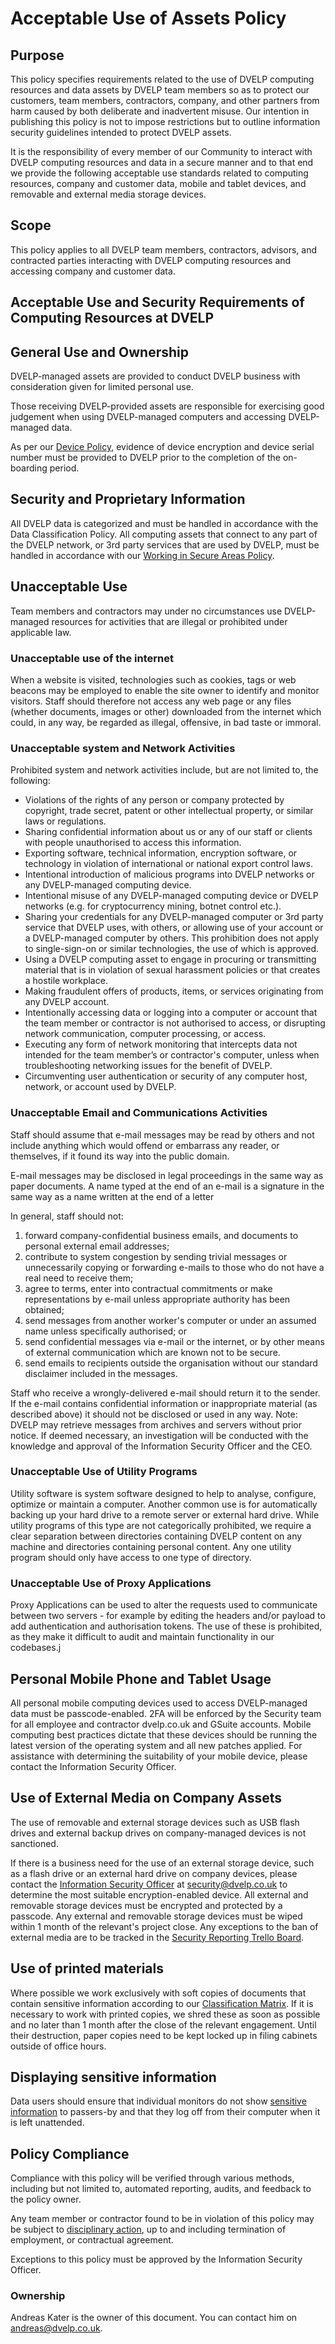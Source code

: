 # Acceptable Use of Assets Policy

## Purpose

This policy specifies requirements related to the use of DVELP computing
resources and data assets by DVELP team members so as to protect our customers,
team members, contractors, company, and other partners from harm caused by both
deliberate and inadvertent misuse. Our intention in publishing this policy is
not to impose restrictions but to outline information security guidelines
intended to protect DVELP assets.

It is the responsibility of every member of our Community to interact with DVELP
computing resources and data in a secure manner and to that end we provide the
following acceptable use standards related to computing resources, company and
customer data, mobile and tablet devices, and removable and external media
storage devices.

## Scope

This policy applies to all DVELP team members, contractors, advisors, and
contracted parties interacting with DVELP computing resources and accessing
company and customer data.

## Acceptable Use and Security Requirements of Computing Resources at DVELP

## General Use and Ownership

DVELP-managed assets are provided to conduct DVELP business with consideration
given for limited personal use.

Those receiving DVELP-provided assets are responsible for exercising good
judgement when using DVELP-managed computers and accessing DVELP-managed data.

As per our [Device Policy](asset-management.md), evidence of device encryption
and device serial number must be provided to DVELP prior to the completion of
the on-boarding period.

## Security and Proprietary Information

All DVELP data is categorized and must be handled in accordance with the Data
Classification Policy. All computing assets that connect to any part of the
DVELP network, or 3rd party services that are used by DVELP, must be handled in
accordance with our [Working in Secure Areas
Policy](physical-and-environmental-security.md#working-in-secure-areas).

## Unacceptable Use

Team members and contractors may under no circumstances use DVELP-managed
resources for activities that are illegal or prohibited under applicable law.

### Unacceptable use of the internet

When a website is visited, technologies such as cookies, tags or web beacons may be employed to enable the site owner to identify and monitor visitors. Staff should therefore not access any web page or any files (whether documents, images or other) downloaded from the internet which could, in any way, be regarded as illegal, offensive, in bad taste or immoral.

### Unacceptable system and Network Activities

Prohibited system and network activities include, but are not limited to, the
following:

- Violations of the rights of any person or company protected by copyright,
  trade secret, patent or other intellectual property, or similar laws or
  regulations.
- Sharing confidential information about us or any of our staff or clients with
  people unauthorised to access this information.
- Exporting software, technical information, encryption software, or technology
  in violation of international or national export control laws.
- Intentional introduction of malicious programs into DVELP networks or any
  DVELP-managed computing device.
- Intentional misuse of any DVELP-managed computing device or DVELP networks
  (e.g. for cryptocurrency mining, botnet control etc.).
- Sharing your credentials for any DVELP-managed computer or 3rd party service
  that DVELP uses, with others, or allowing use of your account or a
  DVELP-managed computer by others. This prohibition does not apply to
  single-sign-on or similar technologies, the use of which is approved.
- Using a DVELP computing asset to engage in procuring or transmitting material
  that is in violation of sexual harassment policies or that creates a hostile
  workplace.
- Making fraudulent offers of products, items, or services originating from any
  DVELP account.
- Intentionally accessing data or logging into a computer or account that the
  team member or contractor is not authorised to access, or disrupting network
  communication, computer processing, or access.
- Executing any form of network monitoring that intercepts data not intended for
  the team member’s or contractor's computer, unless when troubleshooting
  networking issues for the benefit of DVELP.
- Circumventing user authentication or security of any computer host, network,
  or account used by DVELP.

### Unacceptable Email and Communications Activities

Staff should assume that e-mail messages may be read by others and not include anything which would offend or embarrass any reader, or themselves, if it found its way into the public domain.

E-mail messages may be disclosed in legal proceedings in the same way as paper documents. A name typed at the end of an e-mail is a signature in the same way as a name written at the end of a letter

In general, staff should not:

1. forward company-confidential business emails, and documents to personal external email addresses;
2. contribute to system congestion by sending trivial messages or unnecessarily copying or forwarding e-mails to those who do not have a real need to receive them;
3. agree to terms, enter into contractual commitments or make representations by e-mail unless appropriate authority has been obtained;
4. send messages from another worker&#39;s computer or under an assumed name unless specifically authorised; or
5. send confidential messages via e-mail or the internet, or by other means of external communication which are known not to be secure.
6. send emails to recipients outside the organisation without our standard disclaimer included in the messages.

Staff who receive a wrongly-delivered e-mail should return it to the sender. If the e-mail contains confidential information or inappropriate material (as described above) it should not be disclosed or used in any way.
Note: DVELP may retrieve messages from archives and servers without prior
notice. If deemed necessary, an investigation will be conducted with the
knowledge and approval of the Information Security Officer and the CEO.

### Unacceptable Use of Utility Programs

Utility software is system software designed to help to analyse, configure,
optimize or maintain a computer. Another common use is for automatically backing
up your hard drive to a remote server or external hard drive. While utility
programs of this type are not categorically prohibited, we require a clear
separation between directories containing DVELP content on any machine and
directories containing personal content. Any one utility program should only
have access to one type of directory.

### Unacceptable Use of Proxy Applications

Proxy Applications can be used to alter the requests used to communicate between two servers - for example by editing the headers and/or payload to add authentication and authorisation tokens. The use of these is prohibited, as they make it difficult to audit and maintain functionality in our codebases.j

## Personal Mobile Phone and Tablet Usage

All personal mobile computing devices used to access DVELP-managed data must be
passcode-enabled. 2FA will be enforced by the Security team for all employee and
contractor dvelp.co.uk and GSuite accounts. Mobile computing best practices
dictate that these devices should be running the latest version of the operating
system and all new patches applied. For assistance with determining the
suitability of your mobile device, please contact the Information Security
Officer.

## Use of External Media on Company Assets

The use of removable and external storage devices such as USB flash drives and
external backup drives on company-managed devices is not sanctioned.

If there is a business need for the use of an external storage device, such as a
flash drive or an external hard drive on company devices, please contact the
[Information Security Officer](../README.md#contacts) at <security@dvelp.co.uk>
to determine the most suitable encryption-enabled device. All external and
removable storage devices must be encrypted and protected by a passcode. Any
external and removable storage devices must be wiped within 1 month of the
relevant's project close. Any exceptions to the ban of external media are to be
tracked in the [Security Reporting Trello
Board](https://trello.com/b/Hx0o5GpZ/security-reporting).

## Use of printed materials

Where possible we work exclusively with soft copies of documents that contain
sensitive information according to our [Classification
Matrix](./classification-of-information.md). If it is necessary to work with
printed copies, we shred these as soon as possible and no later than 1 month
after the close of the relevant engagement. Until their destruction, paper
copies need to be kept locked up in filing cabinets outside of office hours.

## Displaying sensitive information

Data users should ensure that individual monitors do not show [sensitive
information](./classification-of-information.md) to passers-by and that they log
off from their computer when it is left unattended.

## Policy Compliance

Compliance with this policy will be verified through various methods, including
but not limited to, automated reporting, audits, and feedback to the policy owner.

Any team member or contractor found to be in violation of this policy may be
subject to [disciplinary action](../hr/disciplinary-procedure.md), up to and
including termination of employment, or contractual agreement.

Exceptions to this policy must be approved by the Information Security Officer.

### Ownership

Andreas Kater is the owner of this document. You can contact him on
<andreas@dvelp.co.uk>.
